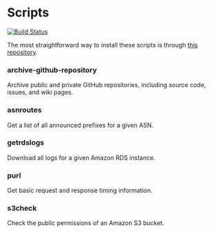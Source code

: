 # Scripts

[![Build Status](https://travis-ci.org/koenrh/shell-scripts.svg?branch=master)](https://travis-ci.org/koenrh/shell-scripts)

The most straightforward way to install these scripts is through [this repository](https://github.com/koenrh/homebrew-scripts).

### archive-github-repository

Archive public and private GitHub repositories, including source code, issues,
and wiki pages.

### asnroutes

Get a list of all announced prefixes for a given ASN.

### getrdslogs

Download all logs for a given Amazon RDS instance.

### purl

Get basic request and response timing information.

### s3check

Check the public permissions of an Amazon S3 bucket.

